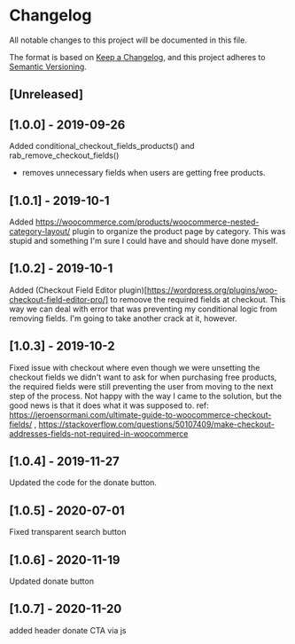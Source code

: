 # Changelog
All notable changes to this project will be documented in this file.

The format is based on [Keep a Changelog](https://keepachangelog.com/en/1.0.0/),
and this project adheres to [Semantic Versioning](https://semver.org/spec/v2.0.0.html).

## [Unreleased]

## [1.0.0] - 2019-09-26
Added conditional_checkout_fields_products() and rab_remove_checkout_fields()
- removes unnecessary fields when users are getting free products.

## [1.0.1] - 2019-10-1
Added https://woocommerce.com/products/woocommerce-nested-category-layout/ plugin to organize the product page by category. This was stupid and something I'm sure I could have and should have done myself.

## [1.0.2] - 2019-10-1
Added (Checkout Field Editor plugin)[https://wordpress.org/plugins/woo-checkout-field-editor-pro/] to remoove the required fields at checkout. This way we can deal with error that was preventing my conditional logic from removing fields. I'm going to take another crack at it, however.

## [1.0.3] - 2019-10-2
Fixed issue with checkout where even though we were unsetting the checkout fields we didn't want to ask for when purchasing free products, the required fields were still preventing the user from moving to the next step of the process. Not happy with the way I came to the solution, but the good news is that it does what it was supposed to.
ref: https://jeroensormani.com/ultimate-guide-to-woocommerce-checkout-fields/ , https://stackoverflow.com/questions/50107409/make-checkout-addresses-fields-not-required-in-woocommerce

## [1.0.4] - 2019-11-27
Updated the code for the donate button.

## [1.0.5] - 2020-07-01
Fixed transparent search button

## [1.0.6] - 2020-11-19
Updated donate button

## [1.0.7] - 2020-11-20
added header donate CTA via js